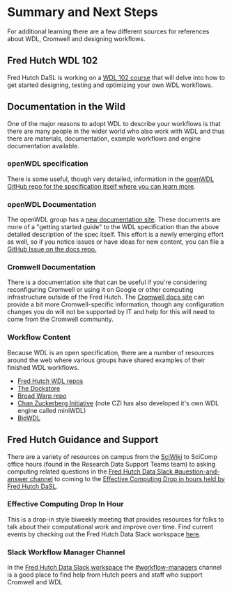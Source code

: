 

# Summary and Next Steps


For additional learning there are a few different sources for references about WDL, Cromwell and designing workflows.  

## Fred Hutch WDL 102
Fred Hutch DaSL is working on a [WDL 102 course](https://hutchdatascience.org/FH_WDL102_Workflows/) that will delve into how to get started designing, testing and optimizing your own WDL workflows.  


## Documentation in the Wild
One of the major reasons to adopt WDL to describe your workflows is that there are many people in the wider world who also work with WDL and thus there are materials, documentation, example workflows and engine documentation available.  

### openWDL specification
There is some useful, though very detailed, information in the [openWDL GitHub repo for the specification itself where you can learn more](https://github.com/openwdl/wdl/blob/main/versions/development/SPEC.md#introduction). 

### openWDL Documentation
The openWDL group has a [new documentation site](https://wdl-docs.readthedocs.io/en/stable/).  These documents are more of a "getting started guide" to the WDL specification than the above detailed description of the spec itself.  This effort is a newly emerging effort as well, so if you notice issues or have ideas for new content, you can file a [GitHub Issue on the docs repo.](https://github.com/openwdl/wdl-docs)


### Cromwell Documentation
There is a documentation site that can be useful if you're considering reconfiguring Cromwell or using it on Google or other computing infrastructure outside of the Fred Hutch.  The [Cromwell docs site](https://cromwell.readthedocs.io/en/stable/wf_options/Overview/) can provide a bit more Cromwell-specific information, though any configuration changes you do will not be supported by IT and help for this will need to come from the Cromwell community.  


### Workflow Content
Because WDL is an open specification, there are a number of resources around the web where various groups have shared examples of their finished WDL workflows.  
- [Fred Hutch WDL repos](https://github.com/fredhutch?q=wdl&type=all&language=&sort=)
- [The Dockstore](https://dockstore.org/search?descriptorType=WDL&entryType=workflows&searchMode=files)
- [Broad Warp repo](https://github.com/broadinstitute/warp)
- [Chan Zuckerberg Initiative](https://github.com/chanzuckerberg?q=wdl&type=all&language=&sort=) (note CZI has also developed it's own WDL engine called miniWDL)
- [BioWDL](https://biowdl.github.io/)




## Fred Hutch Guidance and Support

There are a variety of resources on campus from the [SciWiki](https://sciwiki.fredhutch.org) to SciComp office hours (found in the Research Data Support Teams team) to asking computing related questions in the [Fred Hutch Data Slack #question-and-answer channel](https://fhdata.slack.com/archives/CD3HGJHJT) to coming to the [Effective Computing Drop in hours held by Fred Hutch DaSL](https://fhdata.slack.com/archives/C03T4QPNDA9).

### Effective Computing Drop In Hour
This is a drop-in style biweekly meeting that provides resources for folks to talk about their computational work and improve over time.  Find current events by checking out the Fred Hutch Data Slack workspace [here](https://fhdata.slack.com).

### Slack Workflow Manager Channel
In the [Fred Hutch Data Slack workspace](https://fhdata.slack.com/) the [#workflow-managers](https://fhdata.slack.com/archives/CJFP1NYSZ) channel is a good place to find help from Hutch peers and staff who support Cromwell and WDL

